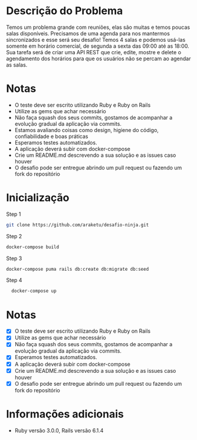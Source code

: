 # Descrição do Problema
Temos um problema grande com reuniões, elas são muitas e temos poucas salas disponíveis.
Precisamos de uma agenda para nos mantermos sincronizados e esse será seu desafio!
Temos 4 salas e podemos usá-las somente em horário comercial, de segunda a sexta das 09:00 até as 18:00.
Sua tarefa será de criar uma API REST que crie, edite, mostre e delete o agendamento dos horários para que os usuários não se percam ao agendar as salas.

# Notas
- O teste deve ser escrito utilizando Ruby e Ruby on Rails
- Utilize as gems que achar necessário
- Não faça squash dos seus commits, gostamos de acompanhar a evolução gradual da aplicação via commits.
- Estamos avaliando coisas como design, higiene do código, confiabilidade e boas práticas
- Esperamos testes automatizados. 
- A aplicação deverá subir com docker-compose
- Crie um README.md descrevendo a sua solução e as issues caso houver
- O desafio pode ser entregue abrindo um pull request ou fazendo um fork do repositório 

# Inicialização

Step 1
```sh
git clone https://github.com/araketu/desafio-ninja.git
```

Step 2
```sh
docker-compose build
```

Step 3
```sh
docker-compose puma rails db:create db:migrate db:seed
```
Step 4
```sh
  docker-compose up
```

# Notas

- [x] O teste deve ser escrito utilizando Ruby e Ruby on Rails
- [x] Utilize as gems que achar necessário
- [x] Não faça squash dos seus commits, gostamos de acompanhar a evolução gradual da aplicação via commits.
- [x] Esperamos testes automatizados.
- [x] A aplicação deverá subir com docker-compose
- [x] Crie um README.md descrevendo a sua solução e as issues caso houver
- [x] O desafio pode ser entregue abrindo um pull request ou fazendo um fork do repositório

# Informações adicionais

- Ruby versão 3.0.0, Rails versão 6.1.4

